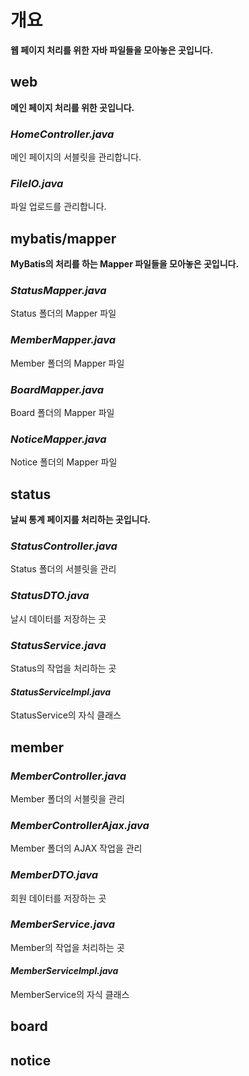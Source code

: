 # 개요
**웹 페이지 처리를 위한 자바 파일들을 모아놓은 곳입니다.**

## web
**메인 페이지 처리를 위한 곳입니다.**
### *HomeController.java*
메인 페이지의 서블릿을 관리합니다.

### *FileIO.java*
파일 업로드를 관리합니다.

## mybatis/mapper
**MyBatis의 처리를 하는 Mapper 파일들을 모아놓은 곳입니다.**

### *StatusMapper.java*
Status 폴더의 Mapper 파일

### *MemberMapper.java*
Member 폴더의 Mapper 파일

### *BoardMapper.java*
Board 폴더의 Mapper 파일

### *NoticeMapper.java*
Notice 폴더의 Mapper 파일

## status
**날씨 통계 페이지를 처리하는 곳입니다.**

### *StatusController.java*
Status 폴더의 서블릿을 관리

### *StatusDTO.java*
날시 데이터를 저장하는 곳

### *StatusService.java*
Status의 작업을 처리하는 곳

#### *StatusServiceImpl.java*
StatusService의 자식 클래스

## member

### *MemberController.java*
Member 폴더의 서블릿을 관리

### *MemberControllerAjax.java*
Member 폴더의 AJAX 작업을 관리

### *MemberDTO.java*
회원 데이터를 저장하는 곳

### *MemberService.java*
Member의 작업을 처리하는 곳

#### *MemberServiceImpl.java*
MemberService의 자식 클래스

## board

## notice
